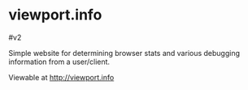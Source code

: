 # viewport.info

#v2

Simple website for determining browser stats and various debugging information from a user/client.

Viewable at http://viewport.info

